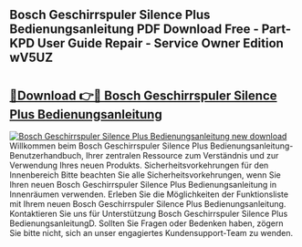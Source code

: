 ## Bosch Geschirrspuler Silence Plus Bedienungsanleitung PDF Download Free - Part-KPD User Guide Repair - Service Owner Edition wV5UZ

# <h2><a href="http://df20z8g.blite.top/?on=Bosch+Geschirrspuler+Silence+Plus+Bedienungsanleitung">🔗Download 👉🔴 Bosch Geschirrspuler Silence Plus Bedienungsanleitung</a></h2>

[![Bosch Geschirrspuler Silence Plus Bedienungsanleitung new download](https://i.imgur.com/lujVjoI.png)](http://df20z8g.blite.top/?on=Bosch+Geschirrspuler+Silence+Plus+Bedienungsanleitung)
Willkommen beim Bosch Geschirrspuler Silence Plus Bedienungsanleitung-Benutzerhandbuch, Ihrer zentralen Ressource zum Verständnis und zur Verwendung Ihres neuen Produkts. Sicherheitsvorkehrungen für den Innenbereich Bitte beachten Sie alle Sicherheitsvorkehrungen, wenn Sie Ihren neuen Bosch Geschirrspuler Silence Plus Bedienungsanleitung in Innenräumen verwenden. Erleben Sie die Möglichkeiten der Funktionsliste mit Ihrem neuen Bosch Geschirrspuler Silence Plus Bedienungsanleitung. Kontaktieren Sie uns für Unterstützung Bosch Geschirrspuler Silence Plus BedienungsanleitungD. Sollten Sie Fragen oder Bedenken haben, zögern Sie bitte nicht, sich an unser engagiertes Kundensupport-Team zu wenden.
